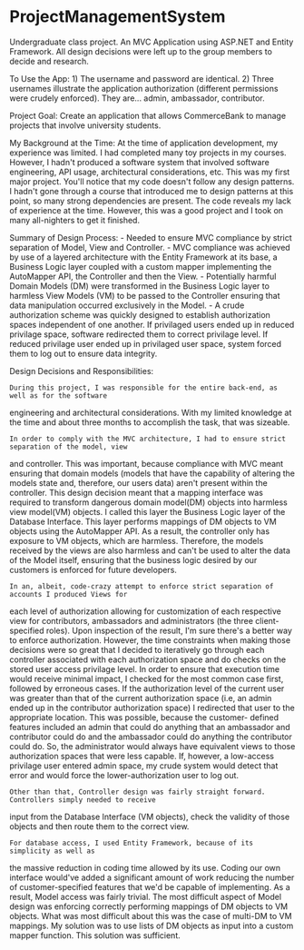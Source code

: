 # ProjectManagementSystem
Undergraduate class project. An MVC Application using ASP.NET and Entity Framework. All design decisions were left
up to the group members to decide and research.

To Use the App:
	1) The username and password are identical.
	2) Three usernames illustrate the application authorization (different permissions were
crudely enforced). They are... admin, ambassador, contributor.

Project Goal: 
	Create an application that allows CommerceBank to manage projects that involve university students.

My Background at the Time: 
	At the time of application development, my experience was limited. I had completed many
toy projects in my courses. However, I hadn't produced a software system that involved software
engineering, API usage, architectural considerations, etc. This was my first major project. You'll
notice that my code doesn't follow any design patterns. I hadn't gone through a course that introduced
me to design patterns at this point, so many strong dependencies are present. The code reveals my 
lack of experience at the time. However, this was a good project and I took on many all-nighters 
to get it finished.

Summary of Design Process:
	- Needed to ensure MVC compliance by strict separation of Model, View and Controller.
	- MVC compliance was achieved by use of a layered architecture with the Entity Framework
at its base, a Business Logic layer coupled with a custom mapper implementing the AutoMapper API,
the Controller and then the View.
	- Potentially harmful Domain Models (DM) were transformed in the Business
Logic layer to harmless View Models (VM) to be passed to the Controller ensuring that
data manipulation occurred exclusively in the Model.
	- A crude authorization scheme was quickly designed to establish authorization spaces independent
of one another. If privilaged users ended up in reduced privilage space, software redirected them to
correct privilage level. If reduced privilage user ended up in privilaged user space, system forced
them to log out to ensure data integrity.  

Design Decisions and Responsibilities:

	During this project, I was responsible for the entire back-end, as well as for the software
engineering and architectural considerations. With my limited knowledge at the time and about three months
to accomplish the task, that was sizeable.	

	In order to comply with the MVC architecture, I had to ensure strict separation of the model, view
and controller. This was important, because compliance with MVC meant ensuring that domain
models (models that have the capability of altering the models state and, therefore, our users data) aren't 
present within the controller. This design decision meant that a mapping interface was required to transform
dangerous domain model(DM) objects into harmless view model(VM) objects. I called this layer the Business Logic layer
of the Database Interface. This layer performs mappings of DM objects to VM objects using the AutoMapper API.
As a result, the controller only has exposure to VM objects, which are harmless. Therefore, the models received
by the views are also harmless and can't be used to alter the data of the Model itself, ensuring that the 
business logic desired by our customers is enforced for future developers.

	In an, albeit, code-crazy attempt to enforce strict separation of accounts I produced Views for 
each level of authorization allowing for customization of each respective view for contributors, ambassadors
and administrators (the three client-specified roles). Upon inspection of the result, I'm sure there's a better
way to enforce authorization. However, the time constraints when making those decisions were so great that I 
decided to iteratively go through each controller associated with each authorization space and do checks on 
the stored user access privilage level. In order to ensure that execution time would receive minimal impact,
I checked for the most common case first, followed by erroneous cases. If the authorization level of the 
current user was greater than that of the current authorization space (i.e, an admin ended up in the contributor
authorization space) I redirected that user to the appropriate location. This was possible, because the customer-
defined features included an admin that could do anything that an ambassador and contributor could do and the
ambassador could do anything the contributor could do. So, the administrator would always have equivalent views
to those authorization spaces that were less capable. If, however, a low-access privilage user entered admin space,
my crude system would detect that error and would force the lower-authorization user to log out.

	Other than that, Controller design was fairly straight forward. Controllers simply needed to receive 
input from the Database Interface (VM objects), check the validity of those objects and then route them to
the correct view.

	For database access, I used Entity Framework, because of its simplicity as well as 
the massive reduction in coding time allowed by its use. Coding our own interface would've added a 
significant amount of work reducing the number of customer-specified features that 
we'd be capable of implementing. As a result, Model access was fairly trivial. The most difficult
aspect of Model design was enforcing correctly performing mappings of DM objects to VM objects.
What was most difficult about this was the case of multi-DM to VM mappings. My solution was to use
lists of DM objects as input into a custom mapper function. This solution was sufficient.